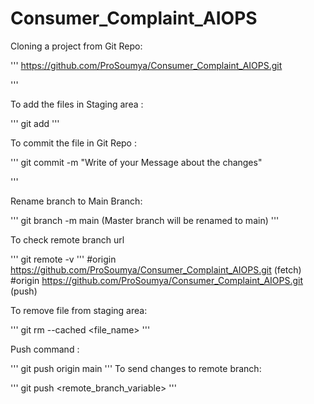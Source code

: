 # Consumer_Complaint_AIOPS


Cloning a project from Git Repo:

'''
https://github.com/ProSoumya/Consumer_Complaint_AIOPS.git

'''

To add the files in Staging area :

'''
git add <filename>
'''

To  commit the file in Git Repo :

'''
git commit -m "Write of your Message about the changes"

'''

Rename branch to Main Branch:

'''
git branch -m main    (Master branch will  be renamed to main)
'''

To check remote branch url

'''
git remote -v
'''
#origin  https://github.com/ProSoumya/Consumer_Complaint_AIOPS.git (fetch)
#origin  https://github.com/ProSoumya/Consumer_Complaint_AIOPS.git (push)

To remove file from staging area:

'''
git rm --cached <file_name>
'''


Push command :

'''
git push origin main
'''
To send changes to  remote branch:

'''
git push <remote_branch_variable> <branchname>
'''


